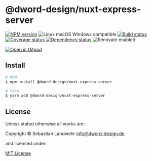 <!-- TITLE/ -->
# @dword-design/nuxt-express-server
<!-- /TITLE -->

<!-- BADGES/ -->
[![NPM version](https://img.shields.io/npm/v/@dword-design/nuxt-express-server.svg)](https://npmjs.org/package/@dword-design/nuxt-express-server)
![Linux macOS Windows compatible](https://img.shields.io/badge/os-linux%20%7C%C2%A0macos%20%7C%C2%A0windows-blue)
[![Build status](https://img.shields.io/github/workflow/status/dword-design/nuxt-express-server/build)](https://github.com/dword-design/nuxt-express-server/actions)
[![Coverage status](https://img.shields.io/coveralls/dword-design/nuxt-express-server)](https://coveralls.io/github/dword-design/nuxt-express-server)
[![Dependency status](https://img.shields.io/david/dword-design/nuxt-express-server)](https://david-dm.org/dword-design/nuxt-express-server)
![Renovate enabled](https://img.shields.io/badge/renovate-enabled-brightgreen)

[![Open in Gitpod](https://gitpod.io/button/open-in-gitpod.svg)](https://gitpod.io/#https://github.com/dword-design/nuxt-express-server)
<!-- /BADGES -->

<!-- DESCRIPTION/ -->

<!-- /DESCRIPTION -->

<!-- INSTALL/ -->
## Install

```bash
# NPM
$ npm install @dword-design/nuxt-express-server

# Yarn
$ yarn add @dword-design/nuxt-express-server
```
<!-- /INSTALL -->

<!-- LICENSE/ -->
## License

Unless stated otherwise all works are:

Copyright &copy; Sebastian Landwehr <info@dword-design.de>

and licensed under:

[MIT License](https://opensource.org/licenses/MIT)
<!-- /LICENSE -->
